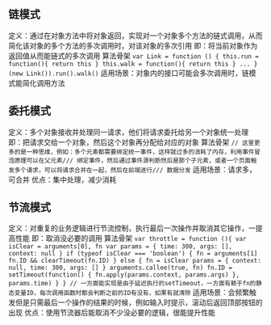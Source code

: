 ## 链模式
定义：通过在对象方法中将对象返回，实现对一个对象多个方法的链式调用，从而简化该对象的多个方法的多次调用时，对该对象的多次引用
即：将当前对象作为返回值从而能链式的多次调用
算法骨架
`
var Link = function () {
  this.run = function(){
    return this
  }
  this.walk = function(){
    return this
  }
  ...
}
(new Link()).run().walk()
`
适用场景：对象内的接口可能会多次调用时，链模式能简化调用方法
## 委托模式
定义：多个对象接收并处理同一请求，他们将请求委托给另一个对象统一处理
即：把请求交给一个对象，然后这个对象再分配给对应的对象
算法骨架
`
// 这里更多的是一种思维，例如：多个元素都需要绑定统一事件，这样就过多的消耗了内存，利用事件冒泡原理可以在父元素/// 绑定事件，然后通过事件源判断然后是那个子元素，或者一个页面触发多个请求，可以将请求合并在一起，然后在前端进行/// 数据分发
`
适用场景：请求多，可合并
优点：集中处理，减少消耗
## 节流模式
定义：对重复的业务逻辑进行节流控制，执行最后一次操作并取消其它操作，一提高性能
即：取消没必要的调用
算法骨架
`
var throttle = function (){
  var isClear = arguments[0], fn
  var params = {
    time: 300,
    args: [],
    context: null
  }
  if (typeof isClear === 'boolean') {
    fn = arguments[1]
    fn.ID && clearTimeout(fn.ID)
  } else {
    fn = isClear
    params = {
      context: null,
      time: 300,
      args: []
    }
    arguments.callee(true, fn)
    fn.ID = setTimeout(function() {
      fn.apply(params.context, params.args)
      }, params.time)
  }
}
// 一方面能实现是由于延迟执行的setTimeout，一方面有赖于fn的静态变量ID，每次调用函数时都会判断之前的ID有没有，如果有就清除
`
适用场景：会频繁触发但是只需最后一个操作的结果的时候，例如输入时提示，滚动后返回顶部按钮的出现
优点：使用节流器后能取消不少没必要的逻辑，很能提升性能
